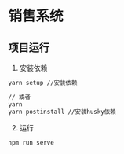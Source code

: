 # 销售系统

## 项目运行

1. 安装依赖

```bash
yarn setup //安装依赖

// 或者
yarn
yarn postinstall //安装husky依赖
```

2. 运行

```bash
npm run serve
```